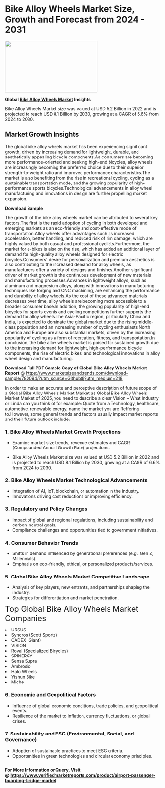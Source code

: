 <H1>Bike Alloy Wheels Market Size, Growth and Forecast from 2024 - 2031</H1><img class="aligncenter size-medium wp-image-584254" src="https://thirdeyenews.in/wp-content/uploads/2024/09/Global-Market-Research-300x168.jpeg" alt="" width="300" height="168" /><p><strong>Global&nbsp;<a href="https://www.marketsizeandtrends.com/download-sample/780094/?utm_source=Github8j?utm_medium=218">Bike Alloy Wheels Market</a> Insights</strong></p><p>Bike Alloy Wheels Market size was valued at USD 5.2 Billion in 2022 and is projected to reach USD 8.1 Billion by 2030, growing at a CAGR of 6.6% from 2024 to 2030.</p><p><h2>Market Growth Insights</h2> <p>The global bike alloy wheels market has been experiencing significant growth, driven by increasing demand for lightweight, durable, and aesthetically appealing bicycle components.As consumers are becoming more performance-oriented and seeking high-end bicycles, alloy wheels are increasingly becoming the preferred choice due to their superior strength-to-weight ratio and improved performance characteristics.The market is also benefiting from the rise in recreational cycling, cycling as a sustainable transportation mode, and the growing popularity of high-performance sports bicycles.Technological advancements in alloy wheel manufacturing and innovations in design are further propelling market expansion.</p> <p><strong>Download Sample</strong></p> <p>The growth of the bike alloy wheels market can be attributed to several key factors.The first is the rapid adoption of cycling in both developed and emerging markets as an eco-friendly and cost-effective mode of transportation.Alloy wheels offer advantages such as increased acceleration, better handling, and reduced risk of rim damage, which are highly valued by both casual and professional cyclists.Furthermore, the market for e-bikes is also on the rise, which has added an additional layer of demand for high-quality alloy wheels designed for electric bicycles.Consumers' desire for personalization and premium aesthetics is also contributing to the increased demand for alloy wheels, as manufacturers offer a variety of designs and finishes.Another significant driver of market growth is the continuous development of new materials and manufacturing processes.Advances in lightweight alloys, such as aluminum and magnesium alloys, along with innovations in manufacturing techniques like forging and CNC machining, are enhancing the performance and durability of alloy wheels.As the cost of these advanced materials decreases over time, alloy wheels are becoming more accessible to a broader consumer base.In addition, the growing popularity of high-end bicycles for sports events and cycling competitions further supports the demand for alloy wheels.The Asia-Pacific region, particularly China and India, is expected to dominate the global market due to the rising middle-class population and an increasing number of cycling enthusiasts.North America and Europe are also substantial markets, driven by the increasing popularity of cycling as a form of recreation, fitness, and transportation.In conclusion, the bike alloy wheels market is poised for sustained growth due to the increasing demand for lightweight, high-performance bicycle components, the rise of electric bikes, and technological innovations in alloy wheel design and manufacturing.<p><span class=""><strong>Download Full PDF Sample Copy of Global Bike Alloy Wheels Market Report</strong> @ <a href="https://www.marketsizeandtrends.com/download-sample/780094/?utm_source=Github8j?utm_medium=218" target="_blank">https://www.marketsizeandtrends.com/download-sample/780094/?utm_source=Github8j?utm_medium=218</a></span></p><p>In order to make an accurate and perceptive description of future scope of a Global&nbsp;Bike Alloy Wheels Market Market as Global&nbsp;Bike Alloy Wheels Market Market of 2025, you need to describe a clear Vision &ndash; What Industry or Linda can you think of for example: Quote from a Technology, healthcare, automotive, renewable energy, name the market you are Reffering to.However, some general trends and factors usually impact market reports and their future outlook include:</p><h3>1.&nbsp;<strong>Bike Alloy Wheels Market Growth Projections</strong></h3><ul><li>Examine market size trends, revenue estimates and CAGR (Compounded Annual Growth Rate) projections.</li><li><p>Bike Alloy Wheels Market size was valued at USD 5.2 Billion in 2022 and is projected to reach USD 8.1 Billion by 2030, growing at a CAGR of 6.6% from 2024 to 2030.</p></li></ul><h3>2.&nbsp;<strong>Bike Alloy Wheels Market Technological Advancements</strong></h3><ul><li>Integration of AI, IoT, blockchain, or automation in the industry.</li><li>Innovations driving cost reductions or improving efficiency.</li></ul><h3>3.&nbsp;<strong>Regulatory and Policy Changes</strong></h3><ul><li>Impact of global and regional regulations, including sustainability and carbon-neutral goals.</li><li>Compliance challenges and opportunities tied to government initiatives.</li></ul><h3>4.&nbsp;<strong>Consumer Behavior Trends</strong></h3><ul><li>Shifts in demand influenced by generational preferences (e.g., Gen Z, Millennials).</li><li>Emphasis on eco-friendly, ethical, or personalized products/services.</li></ul><h3>5.&nbsp;<strong>Global Bike Alloy Wheels Market Competitive Landscape</strong></h3><ul><li>Analysis of key players, new entrants, and partnerships shaping the industry.</li><li>Strategies for differentiation and market penetration.</li></ul><p data-pm-slice="1 1 []"><span style="color: inherit; font-family: inherit; font-size: 25px;">Top Global Bike Alloy Wheels Market Companies</span></p><div class="" data-test-id=""><p><li>URSUS</li><li> Syncros (Scott Sports)</li><li> CADEX (Giant)</li><li> VISION</li><li> Roval (Specialized Bicycles)</li><li> SPINERGY</li><li> Sensa Supra</li><li> Ambrosio</li><li> Halo Wheels</li><li> Yishun Bike</li><li> Miche</li></p></div><h3>6.&nbsp;<strong>Economic and Geopolitical Factors</strong></h3><ul><li>Influence of global economic conditions, trade policies, and geopolitical events.</li><li>Resilience of the market to inflation, currency fluctuations, or global crises.</li></ul><h3>7.&nbsp;<strong>Sustainability and ESG (Environmental, Social, and Governance)</strong></h3><ul><li>Adoption of sustainable practices to meet ESG criteria.</li><li>Opportunities in green technologies and circular economy principles.</li></ul><h2><strong style="font-size: 14px;">For More Information or Query, Visit @&nbsp;</strong><a style="background-color: #ffffff; font-size: 14px;" href="https://www.marketsizeandtrends.com/report/bike-alloy-wheels-market/" target="_blank">https://www.verifiedmarketreports.com/product/airport-passenger-boarding-bridge-market</a></h2>